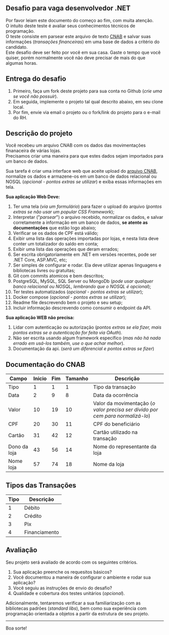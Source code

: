 ## Desafio para vaga desenvolvedor .NET

Por favor leiam este documento do começo ao fim, com muita atenção.<br/>
O intuito deste teste é avaliar seus conhecimentos técnicos de programação.<br/>
O teste consiste em parsear este arquivo de texto [CNAB](https://github.com/smartonlineapp/desafio.net/blob/main/CNAB.txt) e salvar suas informações (_transações financeiras_) em uma base de dados a critério do candidato.<br/>
Este desafio deve ser feito por você em sua casa. Gaste o tempo que você quiser, porém normalmente você não deve precisar de mais do que algumas horas.

## Entrega do desafio

1. Primeiro, faça um fork deste projeto para sua conta no Github (_crie uma se você não possuir_).
2. Em seguida, implemente o projeto tal qual descrito abaixo, em seu clone local.
3. Por fim, envie via email o projeto ou o fork/link do projeto para o e-mail do RH.

## Descrição do projeto

Você recebeu um arquivo CNAB com os dados das movimentações finanaceira de várias lojas.<br/>
Precisamos criar uma maneira para que estes dados sejam importados para um banco de dados.

Sua tarefa é criar uma interface web que aceite upload do [arquivo CNAB](https://github.com/smartonlineapp/desafio.net/blob/main/CNAB.txt), normalize os dados e armazene-os em um banco de dados relacional ou NOSQL (_opcional - pontos extras se utilizar_) e exiba essas informações em tela.

**Sua aplicação Web Deve:**

1. Ter uma tela (_via um formulário_) para fazer o upload do arquivo (_pontos extras se não usar um popular CSS Framework_);
2. Interpretar ("_parsear_") o arquivo recebido, normalizar os dados, e salvar corretamente a informação em um banco de dados, **se atente as documentações** que estão logo abaixo;
3. Verificar se os dados de CPF está válido;
4. Exibir uma lista das operações importadas por lojas, e nesta lista deve conter um totalizador do saldo em conta;
5. Exibir uma lista das operações que deram errados;
6. Ser escrita obrigatoriamente em .NET em versões recentes, pode ser .NET Core, ASP.MVC, etc;
7. Ser simples de configurar e rodar. Ela deve utilizar apenas linguagens e bibliotecas livres ou gratuitas;
8. Git com commits atomicos e bem descritos;
9. PostgreSQL, MySQL, SQL Server ou MongoDb (_pode usar qualquer banco relacional ou NOSQL, lembrando que o NOSQL é opcional_);
10. Ter testes automatizados (_opcional - pontos extras se utilizar_);
11. Docker compose (_opcional - pontos extras se utilizar_);
12. Readme file descrevendo bem o projeto e seu setup;
13. Incluir informação descrevendo como consumir o endpoint da API.

**Sua aplicação WEB não precisa:**

1. Lidar com autenticação ou autorização (_pontos extras se ela fizer, mais pontos extras se a autenticação for feita via OAuth_).
2. Não ser escrita usando algum framework específico (_mas não há nada errado em usá-los também, use o que achar melhor_).
3. Documentação da api. (_será um diferencial e pontos extras se fizer_)

## Documentação do CNAB

| Campo | Inicio | Fim | Tamanho | Descrição |
| ----- | ------ | --- | ------- | --------- |
| Tipo  | 1  | 1 | 1 | Tipo da transação |
| Data  | 2  | 9 | 8 | Data da ocorrência |
| Valor | 10 | 19 | 10 | Valor da movimentação (_o valor precisa ser divido por cem para normalizá-lo_) |
| CPF | 20 | 30 | 11 | CPF do beneficiário |
| Cartão | 31 | 42 | 12 | Cartão utilizado na transação |
| Dono da loja | 43 | 56 | 14 | Nome do representante da loja |
| Nome loja | 57 | 74 | 18 | Nome da loja |

## Tipos das Transações

| Tipo | Descrição |
| ---- | --------- |
| 1 | Débito |
| 2 | Crédito |
| 3 | Pix |
| 4 | Financiamento |

## Avaliação

Seu projeto será avaliado de acordo com os seguintes critérios.

1. Sua aplicação preenche os requesitos básicos?
2. Você documentou a maneira de configurar o ambiente e rodar sua aplicação?
3. Você seguiu as instruções de envio do desafio?
4. Qualidade e cobertura dos testes unitários (_opcional_).

Adicionalmente, tentaremos verificar a sua familiarização com as bibliotecas padrões (_standard libs_), bem como sua experiência com programação orientada a objetos a partir da estrutura de seu projeto.

---

Boa sorte!
